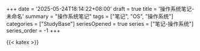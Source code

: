 +++
date = '2025-05-24T18:14:22+08:00'
draft = true
title = '操作系统笔记-未命名'
summary = "操作系统笔记"
tags = ["笔记", "OS", "操作系统"]
categories = ["StudyBase"]
seriesOpened = true
series = ["笔记-操作系统"]
series_order = -1
+++

{{< katex >}} 